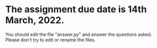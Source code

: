 # The assignment due date is 14th March, 2022.
You should edit the file "answer.py" and answer the questions asked. Please don't try to edit or rename the files.
